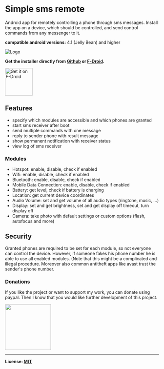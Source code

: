 # Simple sms remote

Android app for remotely controlling a phone through sms messages.
Install the app on a device, which should be controlled, and send control commands from any messenger to it.

**compatible android versions:** 4.1 (Jelly Bean) and higher

![Logo](https://github.com/tranquvis/SimpleSmsRemote/blob/master/app/src/main/res/mipmap-xxxhdpi/ic_launcher.png)

**Get the installer directly from [Github](https://github.com/tranquvis/SimpleSmsRemote/releases) or [F-Droid](https://f-droid.org/packages/tranquvis.simplesmsremote/).**

<a href="https://f-droid.org/packages/tranquvis.simplesmsremote/" target="_blank">
<img src="https://f-droid.org/badge/get-it-on.png" alt="Get it on F-Droid" height="90"/></a>

## Features
* specify which modules are accessible and which phones are granted
* start sms receiver after boot
* send multiple commands with one message
* reply to sender phone with result message
* show permanent notification with receiver status
* view log of sms receiver

### Modules
* Hotspot: enable, disable, check if enabled
* Wifi: enable, disable, check if enabled
* Bluetooth: enable, disable, check if enabled
* Mobile Data Connection: enable, disable, check if enabled
* Battery: get level, check if battery is charging
* Location: get current device coordinates
* Audio Volume: set and get volume of all audio types (ringtone, music, ...)
* Display: set and get brightness, set and get display off timeout, turn display off
* Camera: take photo with default settings or custom options (flash, autofocus and more)

## Security
Granted phones are required to be set for each module, so not everyone can control the device.
However, if someone fakes his phone number he is able to use all enabled modules. (Note that this might be a complicated and illegal procedure. Moreover also common antitheft apps like avast trust the sender's phone number.

### Donations
If you like the project or want to support my work, you can donate using paypal. Then I know that you would like further development of this project.

<a href="https://www.paypal.com/cgi-bin/webscr?cmd=_s-xclick&hosted_button_id=KNJL5UTYFBGYC">
  <img alt="" border="0" src="https://www.paypalobjects.com/en_US/i/btn/btn_donateCC_LG.gif" width="150">
</a>

***
**License: [MIT](LICENSE)**
